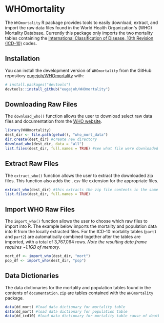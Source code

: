 
<!-- README.md is generated from README.Rmd. Please edit that file -->
WHOmortality
============

<!-- badges: start -->
<!-- badges: end -->
The `WHOmortality` R package provides tools to easily download, extract, and import the raw data files found in the World Health Organization's (WHO) Mortality Database. Currently this package only imports the two mortality tables containing the [International Classification of Disease, 10th Revision (ICD-10)](https://icd.who.int/browse10/2016/en) codes.

Installation
------------

You can install the development version of `WHOmortality` from the GitHub repository [eugejoh/WHOmortality](https://github.com/eugejoh/WHOmortality) with:

``` r
# install.packages("devtools")
devtools::install_github("eugejoh/WHOmortality")
```

Downloading Raw Files
---------------------

The `download_who()` function allows the user to download select raw data files and documentation from the [WHO website](https://www.who.int/healthinfo/statistics/mortality_rawdata/en/).

``` r
library(WHOmortality)
dest_dir <- file.path(getwd(), "who_mort_data")
dir.create(dest_dir) #create new directory
download_who(dest_dir, data = "all")
list.files(dest_dir, full.names = TRUE) #see what file were downloaded
```

Extract Raw Files
-----------------

The `extract_who()` function allows the user to extract the downloaded zip files. This function also adds the `.csv` file extension for the appropriate files.

``` r
extract_who(dest_dir) #this extracts the zip file contents in the same directory
list.files(dest_dir, full.names = TRUE)
```

Import WHO Raw Files
--------------------

The `import_who()` function allows the user to choose which raw files to import into R. The example below imports the mortality and population data into R from the locally extracted files. For the ICD-10 mortality tables (`part1` and `part2`) are automatically combined together after the tables are imported, with a total of 3,767,064 rows. *Note the resulting data.frame requires ~1.1GB of memory*.

``` r
mort_df <- import_who(dest_dir, "mort")
pop_df <- import_who(dest_dir, "pop")
```

Data Dictionaries
-----------------

The data dictionaries for the mortality and population tables found in the contents of `documentation.zip` are tables contained with the `WHOmortality` package.

``` r
data(dd_mort) #load data dictionary for mortality table
data(dd_mort) #load data dictionary for population table
data(dd_icd10) #load data dictionary for mortality table cause of death grouping
```
